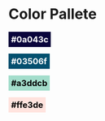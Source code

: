 # Color Pallete

### <span style="background-color: #0a043c; color: #fff; font-weight: bold; width: 10px; height: 10px; padding: 5px">#0a043c</span>

### <span style="background-color: #03506f; color: #fff; font-weight: bold; width: 10px; height: 10px; padding: 5px">#03506f</span>

### <span style="background-color: #a3ddcb; color: #000; font-weight: bold; width: 10px; height: 10px; padding: 5px">#a3ddcb</span>

### <span style="background-color: #ffe3de; color: #000; font-weight: bold; width: 10px; height: 10px; padding: 5px">#ffe3de</span>
